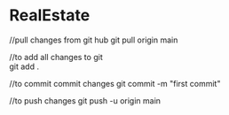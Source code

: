 # RealEstate


//pull changes from git hub
git pull origin main

//to add all changes to git  
git add .

//to commit commit changes 
git commit -m "first commit"

//to push changes
git push -u origin main


